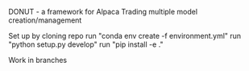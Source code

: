 DONUT - a framework for Alpaca Trading multiple model creation/management


Set up by cloning repo
run "conda env create -f environment.yml"
run "python setup.py develop"
run "pip install -e ."

Work in branches
